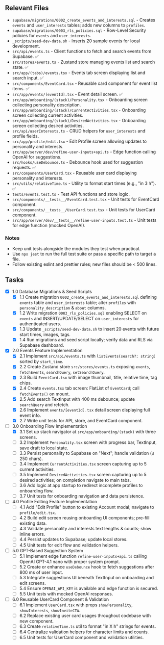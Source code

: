 ## Relevant Files

- `supabase/migrations/0002_create_events_and_interests.sql` - Creates `events` and `user_interests` tables; adds new columns to `profiles`.
- `supabase/migrations/0003_rls_policies.sql` - Row-Level Security policies for `events` and `user_interests`.
- `_scripts/seed-dev-data.sh` - Inserts 20 sample events for local development.
- `src/api/events.ts` - Client functions to fetch and search events from Supabase. ✅
- `src/stores/events.ts` - Zustand store managing events list and search state. ✅
- `src/app/(tabs)/events.tsx` - Events tab screen displaying list and search input. ✅
- `src/components/EventCard.tsx` - Reusable card component for event list items. ✅
- `src/app/events/[eventId].tsx` - Event detail screen. ✅
- `src/app/onboarding/(stack)/Personality.tsx` - Onboarding screen collecting personality description.
- `src/app/onboarding/(stack)/CurrentActivities.tsx` - Onboarding screen collecting current activities.
- `src/app/onboarding/(stack)/DesiredActivities.tsx` - Onboarding screen collecting desired activities.
- `src/api/userInterests.ts` - CRUD helpers for `user_interests` and profile fields.
- `src/app/profile/edit.tsx` - Edit Profile screen allowing updates to personality and interests.
- `src/app/server/dev/refine-user-inputs+api.ts` - Edge function calling OpenAI for suggestions.
- `src/hooks/useDebounce.ts` - Debounce hook used for suggestion requests. ✅
- `src/components/UserCard.tsx` - Reusable user card displaying personality and interests.
- `src/utils/relativeTime.ts` - Utility to format start times (e.g., "in 3 h"). ✅
- `tests/events.test.ts` - Test API functions and store logic.
- `src/components/__tests__/EventCard.test.tsx` - Unit tests for EventCard component.
- `src/components/__tests__/UserCard.test.tsx` - Unit tests for UserCard component.
- `src/app/server/dev/__tests__/refine-user-inputs.test.ts` - Unit tests for edge function (mocked OpenAI).

### Notes

- Keep unit tests alongside the modules they test when practical.
- Use `npx jest` to run the full test suite or pass a specific path to target a file.
- Follow existing eslint and prettier rules; new files should be < 500 lines.

## Tasks

- [x] 1.0 Database Migrations & Seed Scripts
  - [x] 1.1 Create migration `0002_create_events_and_interests.sql` defining `events` table and `user_interests` table; alter `profiles` with `personality_description` & `about` columns.
  - [x] 1.2 Write migration `0003_rls_policies.sql` enabling SELECT on `events` and INSERT/UPDATE/SELECT on `user_interests` for authenticated users.
  - [x] 1.3 Update `_scripts/seed-dev-data.sh` to insert 20 events with future start times, images, tags.
  - [x] 1.4 Run migrations and seed script locally; verify data and RLS via Supabase dashboard.

- [x] 2.0 Events Feature Implementation
  - [x] 2.1 Implement `src/api/events.ts` with `listEvents(search?: string)` sorted by `start_time`.
  - [x] 2.2 Create Zustand store `src/stores/events.ts` exposing `events`, `fetchEvents`, `searchQuery`, `setSearchQuery`.
  - [x] 2.3 Build `EventCard.tsx` with image thumbnail, title, relative time, tag chips.
  - [x] 2.4 Create `events.tsx` tab screen: FlatList of `EventCard`; call `fetchEvents()` on mount.
  - [x] 2.5 Add search TextInput with 400 ms debounce; update `searchQuery` and refetch.
  - [x] 2.6 Implement `events/[eventId].tsx` detail screen displaying full event info.
  - [x] 2.7 Write unit tests for API, store, and EventCard component.

- [ ] 3.0 Onboarding Flow Implementation
  - [x] 3.1 Set up stack navigator at `src/app/onboarding/(stack)` with three screens.
  - [ ] 3.2 Implement `Personality.tsx` screen with progress bar, TextInput, save draft to local state.
  - [ ] 3.3 Persist personality to Supabase on "Next"; handle validation (≤ 250 chars).
  - [ ] 3.4 Implement `CurrentActivities.tsx` screen capturing up to 5 current activities.
  - [ ] 3.5 Implement `DesiredActivities.tsx` screen capturing up to 5 desired activities; on completion navigate to main tabs.
  - [ ] 3.6 Add logic at app startup to redirect incomplete profiles to onboarding flow.
  - [ ] 3.7 Unit tests for onboarding navigation and data persistence.

- [ ] 4.0 Profile Editing Feature Implementation
  - [ ] 4.1 Add "Edit Profile" button to existing Account modal; navigate to `profile/edit.tsx`.
  - [ ] 4.2 Build edit screen reusing onboarding UI components; pre-fill existing data.
  - [ ] 4.3 Validate personality and interests text lengths & counts; show inline errors.
  - [ ] 4.4 Persist updates to Supabase; update local stores.
  - [ ] 4.5 Unit tests for edit flow and validation helpers.

- [ ] 5.0 GPT-Based Suggestion System
  - [ ] 5.1 Implement edge function `refine-user-inputs+api.ts` calling OpenAI GPT-4.1 nano with proper system prompt.
  - [ ] 5.2 Create or enhance `useDebounce` hook to fetch suggestions after 800 ms of user input.
  - [ ] 5.3 Integrate suggestions UI beneath TextInput on onboarding and edit screens.
  - [ ] 5.4 Ensure `OPENAI_API_KEY` is available and edge function is secured.
  - [ ] 5.5 Unit tests with mocked OpenAI responses.

- [ ] 6.0 Reusable UserCard Component & Validation
  - [ ] 6.1 Implement `UserCard.tsx` with props `showPersonality`, `showInterests`, `showInviteCTA`.
  - [ ] 6.2 Replace existing user card usages throughout codebase with new component.
  - [ ] 6.3 Create `relativeTime.ts` util to format "in X h" strings for events.
  - [ ] 6.4 Centralize validation helpers for character limits and counts.
  - [ ] 6.5 Unit tests for UserCard component and validation utilities. 